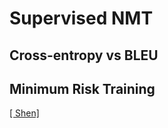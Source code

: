 # Supervised NMT

## Cross-entropy vs BLEU

## Minimum Risk Training

[[ Shen]](https://arxiv.org/pdf/1512.02433.pdf)